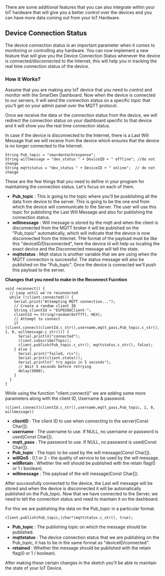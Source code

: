 There are some additional features that you can also integrate within your IoT hardware that will give you a better control over the devices and you can have more data coming out from your IoT Hardware. 

## Device Connection Status 

The device connection status is an important parameter when it comes to monitoring or controlling any hardware. You can now implement a new feature that will give you the Device Connection Status whenever the device is connected/disconnected to the Internet, this will help you in tracking the real time connection status of the device. 

### How it Works? 
Assume that you are making any IoT device that you need to control and monitor with the SmarDen Dashboard. Now when the device is connected to our servers, it will send the connection status on a specific topic that you'll get on your admin panel over the MQTT protocol.

Once we receive the data or the connection status from the device, we will redirect the connection status on your dashboard specific to that device and it will show you the real time connection status.
 
In case if the device is disconnected to the Internet, there is a Last Will Message that we will receive from the device which ensures that the device is no longer connected to the Internet. 
```
String Pub_topic = "smardentechresponse";
String willmessage = "dev_status " + DeviceID + " offline"; //do not change 
String mqttstatus = "dev_status " + DeviceID + " online";  // do not change
```
These are the few things that you need to define in your program for maintaining the connection status. 
Let's focus on each of them. 
- **Pub_topic** : This is going to the topic where you'll be pusblishing all the data from device to the server. This is going to be the one end from which the device will communicate to the Server. The user will use this topic for publishing the Last Will Message and also for publishing the connection status.   
- **willmessage** : Will message is stored by the mqtt and when the client is disconnected from the MQTT broker it will be pubished on the "Pub_topic" automatically, which will indicate that the device is now disconnected from the Internet. THe format of the payload must be like this "deviceID/Disconnected", here the device id will help us locating the exact device and the Disconnected message will tell the state. 
- **mqttstatus** : Mqtt status is another variable that we are using when the MQTT connection is successful. The status message will also be published on the "Pub_topic". Once the device is connected we'll push this payload to the server. 

**Changes that you need to make in the Reconnect Fucntion** 
```
void reconnect() {
  // Loop until we're reconnected
  while (!client.connected()) {
    Serial.print("Attempting MQTT connection...");
    // Create a random client ID
    String clientId = "ESP8266Client-";
    clientId += String(random(0xffff), HEX);
    // Attempt to connect
    if (client.connect(clientId.c_str(),username,mqtt_pass,Pub_topic.c_str(), 1, 0, willmessage.c_str())) {
      Serial.println("connected");
      client.subscribe(Topic);
      client.publish(Pub_topic.c_str(), mqttstatus.c_str(), false);
    } else {
      Serial.print("failed, rc=");
      Serial.print(client.state());
      Serial.println(" try again in 5 seconds");
      // Wait 5 seconds before retrying
      delay(5000);
    }
  }
}
```
While using the function "client.connect()" we are adding some more parameters along with the client ID, Username & password. 
```
(client.connect(clientId.c_str(),username,mqtt_pass,Pub_topic, 1, 0, willmessage))
```
- **clientID**    :  The client ID to use when connecting to the server(Const Char[]).
- **username**    :  The username to use. If NULL, no username or password is used(Const Char[]). 
- **mqtt_pass**   :  The password to use. If NULL, no password is used(Const Char[]).
- **Pub_topic**   :  The topic to be used by the will message(Const Char[]).
- **willQoS**     :  0,1 or 2 - the quality of service to be used by the will message.
- **willRetain**  :  Whether the will should be published with the retain flag(0 or 1 / boolean).
- **willmessage** :  The payload of the will message(Const Char[]).

After successfully connected to the device, the Last will message will be stored and when the device is disconnected it will be automatically published on the Pub_topic. 
Now that we have connected to the Server, we need to tell the connection status and need to maintain it on the dashboard. 

For this we are publishing the data on the Pub_topic in a particular format. 
```
client.publish(Pub_topic,(char*)mqttstatus.c_str(), true);
```
- **Pub_topic**  : The publishing topic on which the message should be published. 
- **mqttstatus** : The device connection status that we are publishing on the Pub_topic, it has to be in the same format as "deviceID/connected". 
- **retained**   : Whether the message should be published with the retain flag(0 or 1 / boolean).


After making these certain changes in the sketch you'll be able to maintain the state of your IoT Device. 


